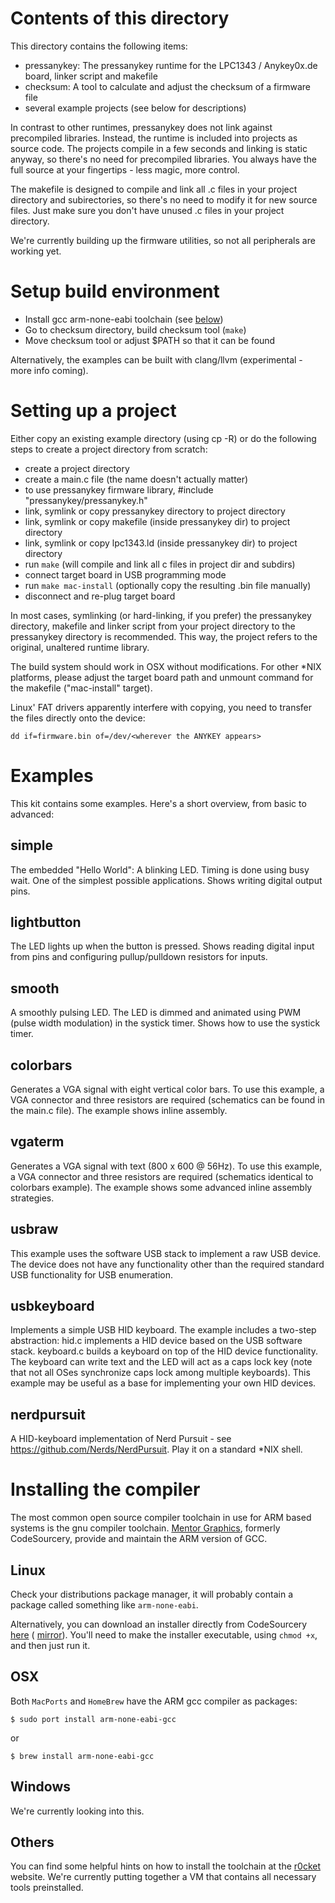Contents of this directory
==========================

This directory contains the following items:

- pressanykey: The pressanykey runtime for the LPC1343 / Anykey0x.de
  board, linker script and makefile
- checksum: A tool to calculate and adjust the checksum of a firmware
  file
- several example projects (see below for descriptions)

In contrast to other runtimes, pressanykey does not link against
precompiled libraries. Instead, the runtime is included into projects as
source code. The projects compile in a few seconds and linking is static
anyway, so there's no need for precompiled libraries. You always have
the full source at your fingertips - less magic, more control.

The makefile is designed to compile and link all .c files in your
project directory and subirectories, so there's no need to modify it for
new source files. Just make sure you don't have unused .c files in your
project directory.

We're currently building up the firmware utilities, so not all
peripherals are working yet.

Setup build environment
=======================

- Install gcc arm-none-eabi toolchain (see [below](#installing-the-compiler)) 
- Go to checksum directory, build checksum tool (`make`)
- Move checksum tool or adjust $PATH so that it can be found

Alternatively, the examples can be built with clang/llvm (experimental -
more info coming).

Setting up a project
====================

Either copy an existing example directory (using cp -R) or do the
following steps to create a project directory from scratch:

- create a project directory
- create a main.c file (the name doesn't actually matter)
- to use pressanykey firmware library, #include
  "pressanykey/pressanykey.h"
- link, symlink or copy pressanykey directory to project directory
- link, symlink or copy makefile (inside pressanykey dir) to project
  directory
- link, symlink or copy lpc1343.ld (inside pressanykey dir) to project
  directory
- run `make` (will compile and link all c files in project dir and subdirs)
- connect target board in USB programming mode
- run `make mac-install` (optionally copy the resulting .bin file manually)
- disconnect and re-plug target board

In most cases, symlinking (or hard-linking, if you prefer) the
pressanykey directory, makefile and linker script from your project
directory to the pressanykey directory is recommended. This way, the
project refers to the original, unaltered runtime library. 

The build system should work in OSX without modifications. For other
*NIX platforms, please adjust the target board path and unmount command
for the makefile ("mac-install" target).

Linux' FAT drivers apparently interfere with copying, you need to transfer
the files directly onto the device:

    dd if=firmware.bin of=/dev/<wherever the ANYKEY appears>

Examples
========

This kit contains some examples. Here's a short overview, from basic to
advanced:

simple 
------

The embedded "Hello World": A blinking LED. Timing is done using busy
wait. One of the simplest possible applications. Shows writing digital
output pins.

lightbutton
-----------

The LED lights up when the button is pressed. Shows reading digital
input from pins and configuring pullup/pulldown resistors for inputs.

smooth
------

A smoothly pulsing LED. The LED is dimmed and animated using PWM (pulse
width modulation) in the systick timer. Shows how to use the systick
timer.

colorbars
---------

Generates a VGA signal with eight vertical color bars. To use this
example, a VGA connector and three resistors are required (schematics
can be found in the main.c file). The example shows inline assembly.

vgaterm
-------

Generates a VGA signal with text (800 x 600 @ 56Hz). To use this
example, a VGA connector and three resistors are required (schematics
identical to colorbars example). The example shows some advanced inline
assembly strategies.

usbraw
------

This example uses the software USB stack to implement a raw USB device. The device does not have any functionality other than the required standard USB functionality for USB enumeration.

usbkeyboard
-----------

Implements a simple USB HID keyboard. The example includes a two-step abstraction: hid.c implements a HID device based on the USB software stack. keyboard.c builds a keyboard on top of the HID device functionality. The keyboard can write text and the LED will act as a caps lock key (note that not all OSes synchronize caps lock among multiple keyboards). This example may be useful as a base for implementing your own HID devices.

nerdpursuit
-----------
A HID-keyboard implementation of Nerd Pursuit - see https://github.com/Nerds/NerdPursuit. Play it on a standard *NIX shell.



Installing the compiler
=======================

The most common open source compiler toolchain in use for ARM based systems is
the gnu compiler toolchain. [Mentor
Graphics](http://www.mentor.com/embedded-software/codesourcery), formerly
CodeSourcery, provide and maintain the ARM version of GCC.

Linux
-----

Check your distributions package manager, it will probably contain a
package called something like `arm-none-eabi`.

Alternatively, you can download an installer directly from CodeSourcery
[here](http://www.codesourcery.com/sgpp/lite/arm/portal/package8736/public/arm-none-eabi/arm-2011.03-42-arm-none-eabi.bin) (
[mirror](ftp://pr0n.club.muc.ccc.de/incoming/arm-2011.03-42-arm-none-eabi.bin)).
You'll need to make the installer executable, using `chmod +x`, and then
just run it.


OSX
---

Both `MacPorts` and `HomeBrew` have the ARM gcc compiler as packages:

    $ sudo port install arm-none-eabi-gcc

or

    $ brew install arm-none-eabi-gcc


Windows
-------

We're currently looking into this.

Others
------

You can find some helpful hints on how to install the toolchain at the
[r0cket](http://r0ket.badge.events.ccc.de/build) website. We're
currently putting together a VM that contains all necessary tools
preinstalled.






